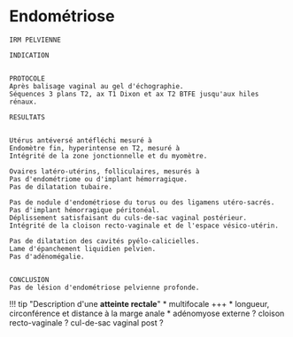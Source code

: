 # Endométriose  

```
IRM PELVIENNE

INDICATION


PROTOCOLE
Après balisage vaginal au gel d'échographie.
Séquences 3 plans T2, ax T1 Dixon et ax T2 BTFE jusqu'aux hiles rénaux.

RESULTATS


Utérus antéversé antéfléchi mesuré à 
Endomètre fin, hyperintense en T2, mesuré à
Intégrité de la zone jonctionnelle et du myomètre.

Ovaires latéro-utérins, folliculaires, mesurés à
Pas d'endométriome ou d'implant hémorragique.
Pas de dilatation tubaire.

Pas de nodule d'endométriose du torus ou des ligamens utéro-sacrés.
Pas d'implant hémorragique péritonéal.
Déplissement satisfaisant du culs-de-sac vaginal postérieur.
Intégrité de la cloison recto-vaginale et de l'espace vésico-utérin.

Pas de dilatation des cavités pyélo-calicielles.
Lame d'épanchement liquidien pelvien.
Pas d'adénomégalie.


CONCLUSION
Pas de lésion d'endométriose pelvienne profonde.
```

!!! tip "Description d'une **atteinte rectale**"
    * multifocale +++
    * longueur, circonférence et distance à la marge anale
    * adénomyose externe ? cloison recto-vaginale ? cul-de-sac vaginal post ?